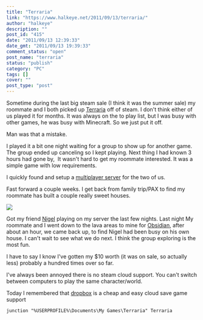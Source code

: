 ```yaml
---
title: "Terraria"
link: "https://www.halkeye.net/2011/09/13/terraria/"
author: "halkeye"
description: ""
post_id: "415"
date: "2011/09/13 12:39:33"
date_gmt: "2011/09/13 19:39:33"
comment_status: "open"
post_name: "terraria"
status: "publish"
category: "PC"
tags: []
cover: ""
post_type: "post"
---
```


Sometime during the last big steam sale (I think it was the summer sale) my roommate and I both picked up [Terraria](http://store.steampowered.com/app/105600/?snr=1_4_4__13) off of steam. I don't think either of us played it for months. It was always on the to play list, but I was busy with other games, he was busy with Minecraft. So we just put it off.




Man was that a mistake.




I played it a bit one night waiting for a group to show up for another game. The group ended up canceling so I kept playing. Next thing I had known 3 hours had gone by,  It wasn't hard to get my roommate interested. It was a simple game with low requirements.




I quickly found and setup a [multiplayer server](http://www.tdsm.org/) for the two of us.




Fast forward a couple weeks. I get back from family trip/PAX to find my roommate has built a couple really sweet houses.




![](http://www.halkeye.net/files/2011/09/Screenshot-Terraria-RoomatesHouse-150x150.png)




Got my friend [Nigel](http://www.forgreatjustice.ca/) playing on my server the last few nights. Last night My roommate and I went down to the lava areas to mine for [Obsidian](http://terraria.wikia.com/wiki/Obsidian), after about an hour, we came back up, to find Nigel had been busy on his own house. I can't wait to see what we do next. I think the group exploring is the most fun.




I have to say I know I've gotten my $10 worth (it was on sale, so actually less) probably a hundred times over so far.





I've always been annoyed there is no steam cloud support. You can't switch between computers to play the same character/world.




Today I remembered that [dropbox](http://db.tt/CfzMzrE) is a cheap and easy cloud save game support



    
    
    junction "%USERPROFILE%\Documents\My Games\Terraria" Terraria